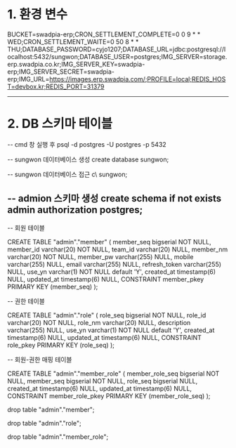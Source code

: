 
# 1. 환경 변수
BUCKET=swadpia-erp;CRON_SETTLEMENT_COMPLETE=0 0 9 * * WED;CRON_SETTLEMENT_WAITE=0 50 8 * * THU;DATABASE_PASSWORD=cyjo1207;DATABASE_URL=jdbc:postgresql://localhost:5432/sungwon;DATABASE_USER=postgres;IMG_SERVER=storage.erp.swadpia.co.kr;IMG_SERVER_KEY=swadpia-erp;IMG_SERVER_SECRET=swadpia-erp;IMG_URL=https://images.erp.swadpia.com/;PROFILE=local;REDIS_HOST=devbox.kr;REDIS_PORT=31379

------

# 2. DB 스키마 테이블
-- cmd 창 실행 후 
psql -d postgres -U postgres -p 5432

-- sungwon 데이터베이스 생성
create database sungwon;

-- sungwon 데이터베이스 접근
c\ sungwon;

-- admion 스키마 생성
create schema if not exists admin authorization postgres;
-----


-- 회원 테이블

CREATE TABLE "admin"."member" (
  member_seq bigserial NOT NULL,
  member_id varchar(20) NOT NULL,
  team_id varchar(20) NULL,
  member_nm varchar(20) NOT NULL,
  member_pw varchar(255) NULL,
  mobile varchar(255) NULL,
  email varchar(255) NULL,
  refresh_token varchar(255) NULL,
  use_yn varchar(1) NOT NULL default 'Y',
  created_at timestamp(6) NULL,
  updated_at timestamp(6) NULL,
  CONSTRAINT member_pkey PRIMARY KEY (member_seq)
);

-- 권한 테이블

CREATE TABLE "admin"."role" (
  role_seq bigserial NOT NULL,
  role_id varchar(20) NOT NULL,
  role_nm varchar(20) NULL,
  description varchar(255) NULL,
  use_yn varchar(1) NOT NULL default 'Y',
  created_at timestamp(6) NULL,
  updated_at timestamp(6) NULL,
  CONSTRAINT role_pkey PRIMARY KEY (role_seq)
);


-- 회원-권한 매핑 테이블

CREATE TABLE "admin"."member_role" (
  member_role_seq bigserial NOT NULL,
  member_seq bigserial NOT NULL,
  role_seq bigserial NULL,
  created_at timestamp(6) NULL,
  updated_at timestamp(6) NULL,
  CONSTRAINT member_role_pkey PRIMARY KEY (member_role_seq)
);


drop table "admin"."member";

drop table "admin"."role";

drop table "admin"."member_role";
